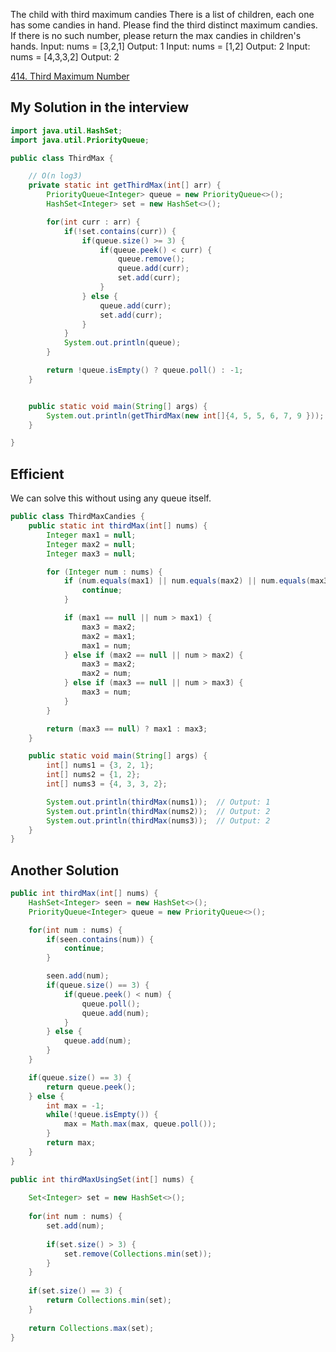 The child with third maximum candies
There is a list of children, each one has some candies in hand. Please find the third distinct maximum candies. 
If there is no such number, please return the max candies in children's hands.
Input: nums = [3,2,1]
Output: 1
Input: nums = [1,2]
Output: 2
Input: nums = [4,3,3,2]
Output: 2

[414. Third Maximum Number](https://leetcode.com/problems/third-maximum-number/)

## My Solution in the interview

```java
import java.util.HashSet;
import java.util.PriorityQueue;

public class ThirdMax {

    // O(n log3)
    private static int getThirdMax(int[] arr) {
        PriorityQueue<Integer> queue = new PriorityQueue<>();
        HashSet<Integer> set = new HashSet<>();

        for(int curr : arr) {
            if(!set.contains(curr)) {
                if(queue.size() >= 3) {
                    if(queue.peek() < curr) {
                        queue.remove();
                        queue.add(curr);
                        set.add(curr);
                    }
                } else {
                    queue.add(curr);
                    set.add(curr);
                }
            }
            System.out.println(queue);
        }

        return !queue.isEmpty() ? queue.poll() : -1;
    }


    public static void main(String[] args) {
        System.out.println(getThirdMax(new int[]{4, 5, 5, 6, 7, 9 }));
    }

}
```

## Efficient 

We can solve this without using any queue itself. 

```java
public class ThirdMaxCandies {
    public static int thirdMax(int[] nums) {
        Integer max1 = null;
        Integer max2 = null;
        Integer max3 = null;

        for (Integer num : nums) {
            if (num.equals(max1) || num.equals(max2) || num.equals(max3)) {
                continue;
            }

            if (max1 == null || num > max1) {
                max3 = max2;
                max2 = max1;
                max1 = num;
            } else if (max2 == null || num > max2) {
                max3 = max2;
                max2 = num;
            } else if (max3 == null || num > max3) {
                max3 = num;
            }
        }

        return (max3 == null) ? max1 : max3;
    }

    public static void main(String[] args) {
        int[] nums1 = {3, 2, 1};
        int[] nums2 = {1, 2};
        int[] nums3 = {4, 3, 3, 2};

        System.out.println(thirdMax(nums1));  // Output: 1
        System.out.println(thirdMax(nums2));  // Output: 2
        System.out.println(thirdMax(nums3));  // Output: 2
    }
}
```

## Another Solution

```java
public int thirdMax(int[] nums) {
	HashSet<Integer> seen = new HashSet<>();
	PriorityQueue<Integer> queue = new PriorityQueue<>();

	for(int num : nums) {
		if(seen.contains(num)) {
			continue;
		}

		seen.add(num);
		if(queue.size() == 3) {
			if(queue.peek() < num) {
				queue.poll();
				queue.add(num);
			}
		} else {
			queue.add(num);
		}
	}

	if(queue.size() == 3) {
		return queue.peek();
	} else {
		int max = -1;
		while(!queue.isEmpty()) {
			max = Math.max(max, queue.poll());
		}
		return max;
	}
}

public int thirdMaxUsingSet(int[] nums) {
	
	Set<Integer> set = new HashSet<>();
	
	for(int num : nums) {
		set.add(num);
		
		if(set.size() > 3) {
			set.remove(Collections.min(set));
		}
	}
	
	if(set.size() == 3) {
		return Collections.min(set);
	}
	
	return Collections.max(set);
}
```